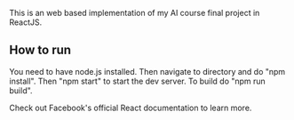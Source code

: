This is an web based implementation of my AI course final project in ReactJS. 

## How to run

You need to have node.js installed.
Then navigate to directory and do "npm install".
Then "npm start" to start the dev server.
To build do "npm run build".

Check out Facebook's official React documentation to learn more.